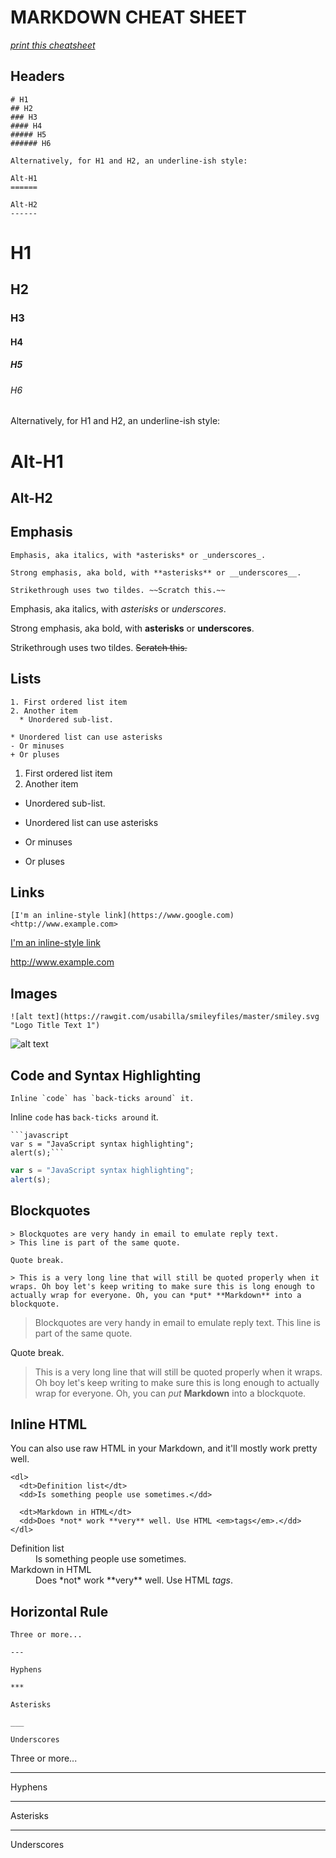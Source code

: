 MARKDOWN CHEAT SHEET
================

_[print this cheatsheet](https://gitprint.com/usabilla/smileyfiles/blob/master/_cheatsheets/git.md)_

## Headers

```
# H1
## H2
### H3
#### H4
##### H5
###### H6

Alternatively, for H1 and H2, an underline-ish style:

Alt-H1
======

Alt-H2
------
```

# H1
## H2
### H3
#### H4
##### H5
###### H6

Alternatively, for H1 and H2, an underline-ish style:

Alt-H1
======

Alt-H2
------

## Emphasis

```no-highlight
Emphasis, aka italics, with *asterisks* or _underscores_.

Strong emphasis, aka bold, with **asterisks** or __underscores__.

Strikethrough uses two tildes. ~~Scratch this.~~
```

Emphasis, aka italics, with *asterisks* or _underscores_.

Strong emphasis, aka bold, with **asterisks** or __underscores__.

Strikethrough uses two tildes. ~~Scratch this.~~

## Lists

```no-highlight
1. First ordered list item
2. Another item
  * Unordered sub-list. 

* Unordered list can use asterisks
- Or minuses
+ Or pluses
```

1. First ordered list item
2. Another item
  * Unordered sub-list. 

* Unordered list can use asterisks
- Or minuses
+ Or pluses

## Links

```no-highlight
[I'm an inline-style link](https://www.google.com)
<http://www.example.com>
```

[I'm an inline-style link](https://www.google.com)

<http://www.example.com>

## Images

```no-highlight
![alt text](https://rawgit.com/usabilla/smileyfiles/master/smiley.svg "Logo Title Text 1")
```
![alt text](https://rawgit.com/usabilla/smileyfiles/master/smiley.svg "Logo Title Text 1")

## Code and Syntax Highlighting

```no-highlight
Inline `code` has `back-ticks around` it.
```

Inline `code` has `back-ticks around` it.


```no-highlight
```javascript
var s = "JavaScript syntax highlighting";
alert(s);```
```

```javascript
var s = "JavaScript syntax highlighting";
alert(s);
```

## Blockquotes

```no-highlight
> Blockquotes are very handy in email to emulate reply text.
> This line is part of the same quote.

Quote break.

> This is a very long line that will still be quoted properly when it wraps. Oh boy let's keep writing to make sure this is long enough to actually wrap for everyone. Oh, you can *put* **Markdown** into a blockquote. 
```

> Blockquotes are very handy in email to emulate reply text.
> This line is part of the same quote.

Quote break.

> This is a very long line that will still be quoted properly when it wraps. Oh boy let's keep writing to make sure this is long enough to actually wrap for everyone. Oh, you can *put* **Markdown** into a blockquote. 


## Inline HTML

You can also use raw HTML in your Markdown, and it'll mostly work pretty well. 

```no-highlight
<dl>
  <dt>Definition list</dt>
  <dd>Is something people use sometimes.</dd>

  <dt>Markdown in HTML</dt>
  <dd>Does *not* work **very** well. Use HTML <em>tags</em>.</dd>
</dl>
```

<dl>
  <dt>Definition list</dt>
  <dd>Is something people use sometimes.</dd>

  <dt>Markdown in HTML</dt>
  <dd>Does *not* work **very** well. Use HTML <em>tags</em>.</dd>
</dl>

## Horizontal Rule

```
Three or more...

---

Hyphens

***

Asterisks

___

Underscores
```

Three or more...

---

Hyphens

***

Asterisks

___

Underscores
